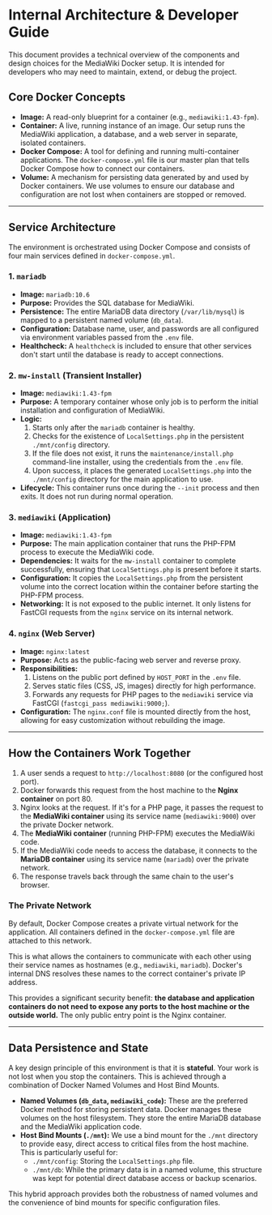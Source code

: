 # Internal Architecture & Developer Guide

This document provides a technical overview of the components and design choices for the MediaWiki Docker setup. It is intended for developers who may need to maintain, extend, or debug the project.

## Core Docker Concepts

-   **Image:** A read-only blueprint for a container (e.g., `mediawiki:1.43-fpm`).
-   **Container:** A live, running instance of an image. Our setup runs the MediaWiki application, a database, and a web server in separate, isolated containers.
-   **Docker Compose:** A tool for defining and running multi-container applications. The `docker-compose.yml` file is our master plan that tells Docker Compose how to connect our containers.
-   **Volume:** A mechanism for persisting data generated by and used by Docker containers. We use volumes to ensure our database and configuration are not lost when containers are stopped or removed.

---

## Service Architecture

The environment is orchestrated using Docker Compose and consists of four main services defined in `docker-compose.yml`.

### 1. `mariadb`

-   **Image:** `mariadb:10.6`
-   **Purpose:** Provides the SQL database for MediaWiki.
-   **Persistence:** The entire MariaDB data directory (`/var/lib/mysql`) is mapped to a persistent named volume (`db_data`).
-   **Configuration:** Database name, user, and passwords are all configured via environment variables passed from the `.env` file.
-   **Healthcheck:** A `healthcheck` is included to ensure that other services don't start until the database is ready to accept connections.

### 2. `mw-install` (Transient Installer)

-   **Image:** `mediawiki:1.43-fpm`
-   **Purpose:** A temporary container whose only job is to perform the initial installation and configuration of MediaWiki.
-   **Logic:**
    1.  Starts only after the `mariadb` container is healthy.
    2.  Checks for the existence of `LocalSettings.php` in the persistent `./mnt/config` directory.
    3.  If the file does not exist, it runs the `maintenance/install.php` command-line installer, using the credentials from the `.env` file.
    4.  Upon success, it places the generated `LocalSettings.php` into the `./mnt/config` directory for the main application to use.
-   **Lifecycle:** This container runs once during the `--init` process and then exits. It does not run during normal operation.

### 3. `mediawiki` (Application)

-   **Image:** `mediawiki:1.43-fpm`
-   **Purpose:** The main application container that runs the PHP-FPM process to execute the MediaWiki code.
-   **Dependencies:** It waits for the `mw-install` container to complete successfully, ensuring that `LocalSettings.php` is present before it starts.
-   **Configuration:** It copies the `LocalSettings.php` from the persistent volume into the correct location within the container before starting the PHP-FPM process.
-   **Networking:** It is not exposed to the public internet. It only listens for FastCGI requests from the `nginx` service on its internal network.

### 4. `nginx` (Web Server)

-   **Image:** `nginx:latest`
-   **Purpose:** Acts as the public-facing web server and reverse proxy.
-   **Responsibilities:**
    1.  Listens on the public port defined by `HOST_PORT` in the `.env` file.
    2.  Serves static files (CSS, JS, images) directly for high performance.
    3.  Forwards any requests for PHP pages to the `mediawiki` service via FastCGI (`fastcgi_pass mediawiki:9000;`).
-   **Configuration:** The `nginx.conf` file is mounted directly from the host, allowing for easy customization without rebuilding the image.

---

## How the Containers Work Together

1.  A user sends a request to `http://localhost:8080` (or the configured host port).
2.  Docker forwards this request from the host machine to the **Nginx container** on port 80.
3.  Nginx looks at the request. If it's for a PHP page, it passes the request to the **MediaWiki container** using its service name (`mediawiki:9000`) over the private Docker network.
4.  The **MediaWiki container** (running PHP-FPM) executes the MediaWiki code.
5.  If the MediaWiki code needs to access the database, it connects to the **MariaDB container** using its service name (`mariadb`) over the private network.
6.  The response travels back through the same chain to the user's browser.

### The Private Network

By default, Docker Compose creates a private virtual network for the application. All containers defined in the `docker-compose.yml` file are attached to this network.

This is what allows the containers to communicate with each other using their service names as hostnames (e.g., `mediawiki`, `mariadb`). Docker's internal DNS resolves these names to the correct container's private IP address.

This provides a significant security benefit: **the database and application containers do not need to expose any ports to the host machine or the outside world.** The only public entry point is the Nginx container.

---

## Data Persistence and State

A key design principle of this environment is that it is **stateful**. Your work is not lost when you stop the containers. This is achieved through a combination of Docker Named Volumes and Host Bind Mounts.

-   **Named Volumes (`db_data`, `mediawiki_code`):** These are the preferred Docker method for storing persistent data. Docker manages these volumes on the host filesystem. They store the entire MariaDB database and the MediaWiki application code.
-   **Host Bind Mounts (`./mnt`):** We use a bind mount for the `./mnt` directory to provide easy, direct access to critical files from the host machine. This is particularly useful for:
    -   `./mnt/config`: Storing the `LocalSettings.php` file.
    -   `./mnt/db`: While the primary data is in a named volume, this structure was kept for potential direct database access or backup scenarios.

This hybrid approach provides both the robustness of named volumes and the convenience of bind mounts for specific configuration files.